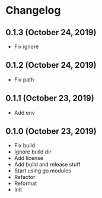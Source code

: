 # Changelog

## 0.1.3 (October 24, 2019)

- Fix ignore


## 0.1.2 (October 24, 2019)

- Fix path


## 0.1.1 (October 23, 2019)

- Add env


## 0.1.0 (October 23, 2019)

- Fix build
- Ignore build dir
- Add license
- Add build and release stuff
- Start using go modules
- Refactor
- Reformat
- Init


